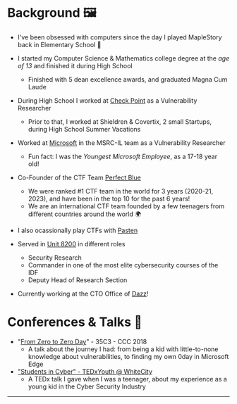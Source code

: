 # Background 🖼️  


* I've been obsessed with computers since the day I played MapleStory back in Elementary School 🍁
  
* I started my Computer Science & Mathematics college degree at the *age of 13* and finished it during High School
  * Finished with 5 dean excellence awards, and graduated Magna Cum Laude
  
* During High School I worked at [Check Point](https://www.checkpoint.com/) as a Vulnerability Researcher
  * Prior to that, I worked at Shieldren & Covertix, 2 small Startups, during High School Summer Vacations
  
* Worked at [Microsoft](https://www.microsoft.com/en-us/msrc) in the MSRC-IL team as a Vulnerability Researcher
  * Fun fact: I was the *Youngest* *Microsoft* *Employee*, as a 17-18 year old!
  
* Co-Founder of the CTF Team [Perfect Blue](https://perfect.blue/)
  * We were ranked #1 CTF team in the world for 3 years (2020-21, 2023), and have been in the top 10 for the past 6 years!
  * We are an international CTF team founded by a few teenagers from different countries around the world 🌍
  
* I also ocassionally play CTFs with [Pasten](https://twitter.com/pastenctf?lang=en)
  
* Served in [Unit 8200](https://en.wikipedia.org/wiki/Unit_8200) in different roles
  * Security Research
  * Commander in one of the most elite cybersecurity courses of the IDF
  * Deputy Head of Research Section
  
* Currently working at the CTO Office of [Dazz](dazz.io)!

# Conferences & Talks 💬


* "[From Zero to Zero Day](https://www.youtube.com/watch?v=xp1YDOtWohw)" - 35C3 - CCC 2018
  * A talk about the journey I had: from being a kid with little-to-none knowledge about vulnerabilities, to finding my own 0day in Microsoft Edge
* [&#34;Students in Cyber&#34; - TEDxYouth @ WhiteCity](https://www.youtube.com/watch?v=YcjaMki6K1Y)
  * A TEDx talk I gave when I was a teenager, about my experience as a young kid in the Cyber Security Industry

----


